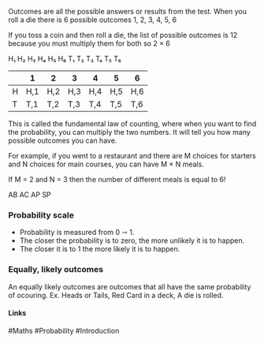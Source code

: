 Outcomes are all the possible answers or results from the test. When you roll a die there is 6 possible outcomes 1, 2, 3, 4, 5, 6

If you toss a coin and then roll a die, the list of possible outcomes is 12 because you must multiply them for both so 2 × 6

H₁ H₂ H₃ H₄ H₅ H₆
T₁ T₂ T₃ T₄ T₅ T₆

|     | 1   | 2   | 3   | 4   | 5   | 6   |
| --- | --- | --- | --- | --- | --- | --- |
| H   | H,1 | H,2 | H,3 | H,4 | H,5 | H,6 |
| T   | T,1 | T,2 | T,3 | T,4 | T,5 | T,6 | 

This is called the fundamental law of counting, where when you want to find the probability, you can multiply the two numbers. It will tell you how many possible outcomes you can have.

For example, if you went to a restaurant and there are M choices for starters and N choices for main courses, you can have M × N meals.

If M = 2 and N = 3 then the number of different meals is equal to 6!

AB
AC
AP
SP

### Probability scale

- Probability is measured from 0 ⇾ 1.
- The closer the probability is to zero, the more unlikely it is to happen.
- The closer it is to 1 the more likely it is to happen.

### Equally, likely outcomes

An equally likely outcomes are outcomes that all have the same probability of ocouring. Ex. Heads or Tails, Red Card in a deck, A die is rolled. 



#### Links
#Maths #Probability #Introduction